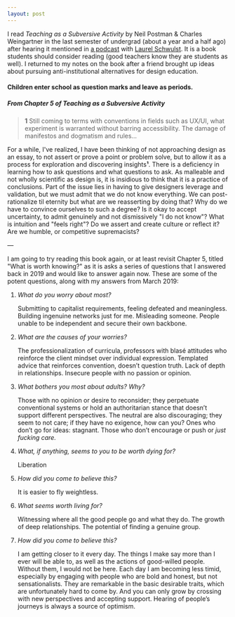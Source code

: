 ```yaml
---
layout: post
---
```


I read *Teaching as a Subversive Activity* by Neil Postman & Charles Weingartner in the last semester of undergrad (about a year and a half ago) after hearing it mentioned in [a podcast](https://scratchingthesurface.fm/post/180816972790/102-laurel-schwulst) with [Laurel Schwulst](https://laurelschwulst.com/). It is a book students should consider reading (good teachers know they are students as well). I returned to my notes on the book after a friend brought up ideas about pursuing anti-institutional alternatives for design education.

#### Children enter school as question marks and leave as periods.
##### From Chapter 5 of *Teaching as a Subversive Activity*

> **1** Still coming to terms with conventions in fields such as UX/UI, what experiment is warranted without barring accessibility. The damage of manifestos and dogmatism and rules…

For a while, I've realized, I have been thinking of not approaching design as an essay, to not assert or prove a point or problem solve, but to allow it as a process for exploration and discovering insights**¹**. There is a deficiency in learning how to ask questions and what questions to ask. As malleable and not wholly scientific as design is, it is insidious to think that it is a practice of conclusions. Part of the issue lies in having to give designers leverage and validation, but we must admit that we do not know everything. We can post-rationalize til eternity but what are we reasserting by doing that? Why do we have to convince ourselves to such a degree? Is it okay to accept uncertainty, to admit genuinely and not dismissively "I do not know"? What is intuition and "feels right"? Do we assert and create culture or reflect it? Are we humble, or competitive supremacists?

—

I am going to try reading this book again, or at least revisit Chapter 5, titled "What is worth knowing?" as it is asks a series of questions that I answered back in 2019 and would like to answer again now. These are some of the potent questions, along with my answers from March 2019:

1. *What do you worry about most?*

      Submitting to capitalist requirements, feeling defeated and meaningless. Building ingenuine networks just for me. Misleading someone. People unable to be independent and secure their own backbone.

2. *What are the causes of your worries?*

      The professionalization of curricula, professors with blasé attitudes who reinforce the client mindset over individual expression. Templated advice that reinforces convention, doesn’t question truth. Lack of depth in relationships. Insecure people with no passion or opinion.

3. *What bothers you most about adults? Why?*

      Those with no opinion or desire to reconsider; they perpetuate conventional systems or hold an authoritarian stance that doesn’t support different perspectives. The neutral are also discouraging; they seem to not care; if they have no exigence, how can you? Ones who don’t go for ideas: stagnant. Those who don’t encourage or push or *just fucking care.*

4. *What, if anything, seems to you to be worth dying for?*

      Liberation

6. *How did you come to believe this?*

      It is easier to fly weightless.

7. *What seems worth living for?*

      Witnessing where all the good people go and what they do. The growth of deep relationships. The potential of finding a genuine group.

8. *How did you come to believe this?*

      I am getting closer to it every day. The things I make say more than I ever will be able to, as well as the actions of good-willed people. Without them, I would not be here. Each day I am becoming less timid, especially by engaging with people who are bold and honest, but not sensationalists. They are remarkable in the basic desirable traits, which are unfortunately hard to come by. And you can only grow by crossing with new perspectives and accepting support. Hearing of people’s journeys is always a source of optimism.
